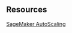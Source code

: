 ## Resources

[SageMaker AutoScaling](https://aws.amazon.com/blogs/machine-learning/configuring-autoscaling-inference-endpoints-in-amazon-sagemaker/)
